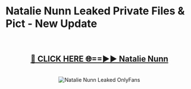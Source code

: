 # Natalie Nunn Leaked Private Files & Pict - New Update
<br>
<div align="center">
<h2><a href="https://mediafilles.blogspot.com/?title=Natalie_Nunn" rel="nofollow">🔴 CLICK HERE 🌐==►► Natalie Nunn</a></h2>
<br>
<a href="https://mediafilles.blogspot.com/?title=Natalie_Nunn" rel="nofollow" data-target="animated-image.originalLink"><img src="https://i.ibb.co.com/WyWwxjT/player-gif2.gif" alt="Natalie Nunn Leaked OnlyFans" style="max-width: 100%; display: inline-block;" data-target="animated-image.originalImage"></a>
</div>
<br>